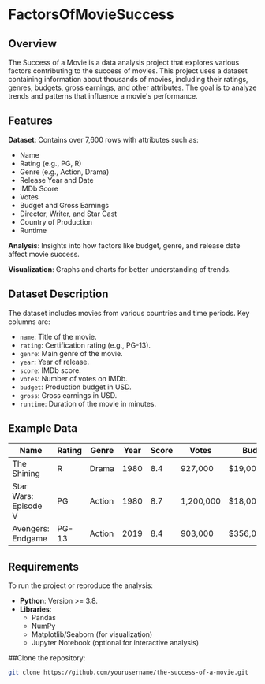 # FactorsOfMovieSuccess

## Overview
The Success of a Movie is a data analysis project that explores various factors contributing to the success of movies. This project uses a dataset containing information about thousands of movies, including their ratings, genres, budgets, gross earnings, and other attributes. The goal is to analyze trends and patterns that influence a movie's performance.

## Features
**Dataset**: Contains over 7,600 rows with attributes such as:

- Name
- Rating (e.g., PG, R)
- Genre (e.g., Action, Drama)
- Release Year and Date
- IMDb Score
- Votes
- Budget and Gross Earnings
- Director, Writer, and Star Cast
- Country of Production
- Runtime

**Analysis**: Insights into how factors like budget, genre, and release date affect movie success.

**Visualization**: Graphs and charts for better understanding of trends.

## Dataset Description
The dataset includes movies from various countries and time periods. Key columns are:

- `name`: Title of the movie.
- `rating`: Certification rating (e.g., PG-13).
- `genre`: Main genre of the movie.
- `year`: Year of release.
- `score`: IMDb score.
- `votes`: Number of votes on IMDb.
- `budget`: Production budget in USD.
- `gross`: Gross earnings in USD.
- `runtime`: Duration of the movie in minutes.

## Example Data

| Name                        | Rating | Genre  | Year | Score | Votes   | Budget       | Gross        |
|-----------------------------|--------|--------|------|-------|---------|--------------|--------------|
| The Shining                  | R      | Drama  | 1980 | 8.4   | 927,000 | $19,000,000  | $46,998,772  |
| Star Wars: Episode V         | PG     | Action | 1980 | 8.7   | 1,200,000 | $18,000,000 | $538,375,067 |
| Avengers: Endgame            | PG-13  | Action | 2019 | 8.4   | 903,000 | $356,000,000 | $2.798 Billion |

## Requirements
To run the project or reproduce the analysis:

- **Python**: Version >= 3.8.
- **Libraries**:
  - Pandas
  - NumPy
  - Matplotlib/Seaborn (for visualization)
  - Jupyter Notebook (optional for interactive analysis)

##Clone the repository:
   ```bash
   git clone https://github.com/yourusername/the-success-of-a-movie.git
